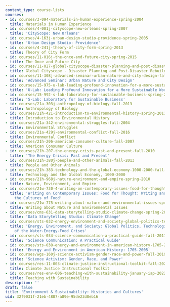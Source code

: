 ```yaml
---
content_type: course-lists
courses:
- id: courses/3-094-materials-in-human-experience-spring-2004
  title: Materials in Human Experience
- id: courses/4-001j-cityscope-new-orleans-spring-2007
  title: 'CityScope: New Orleans'
- id: courses/4-163j-urban-design-studio-providence-spring-2005
  title: 'Urban Design Studio: Providence'
- id: courses/4-241j-theory-of-city-form-spring-2013
  title: Theory of City Form
- id: courses/11-016j-the-once-and-future-city-spring-2015
  title: The Once and Future City
- id: courses/11-027-global-cityscope-disaster-planning-and-post-disaster-rebuilding-and-recovery-spring-2017
  title: Global Cityscope - Disaster Planning and Post-Disaster Rebuilding and Recovery
- id: courses/11-308j-advanced-seminar-urban-nature-and-city-design-fall-2012
  title: 'Advanced Seminar: Urban Nature and City Design'
- id: courses/15-975-u-lab-leading-profound-innovation-for-a-more-sustainable-world-fall-2010
  title: 'U-Lab: Leading Profound Innovation for a More Sustainable World'
- id: courses/15-992-s-lab-laboratory-for-sustainable-business-spring-2008
  title: 'S-Lab: Laboratory for Sustainable Business'
- id: courses/21a-303j-anthropology-of-biology-fall-2013
  title: Anthropology of Biology
- id: courses/21h-421-introduction-to-environmental-history-spring-2011
  title: Introduction to Environmental History
- id: courses/21a-342-environmental-struggles-fall-2004
  title: Environmental Struggles
- id: courses/21a-429j-environmental-conflict-fall-2016
  title: Environmental Conflict
- id: courses/21h-206-american-consumer-culture-fall-2007
  title: American Consumer Culture
- id: courses/21h-207-the-energy-crisis-past-and-present-fall-2010
  title: 'The Energy Crisis: Past and Present'
- id: courses/21h-380j-people-and-other-animals-fall-2013
  title: People and Other Animals
- id: courses/21h-383-technology-and-the-global-economy-1000-2000-fall-2016
  title: Technology and the Global Economy, 1000-2000
- id: courses/21h-968j-nature-environment-and-empire-spring-2010
  title: Nature, Environment, and Empire
- id: courses/21w-730-4-writing-on-contemporary-issues-food-for-thought-writing-and-reading-about-the-cultures-of-food-fall-2008
  title: 'Writing on Contemporary Issues: Food for Thought: Writing and Reading about
    the Cultures of Food'
- id: courses/21w-775-writing-about-nature-and-environmental-issues-spring-2017
  title: Writing about Nature and Environmental Issues
- id: courses/cms-631-data-storytelling-studio-climate-change-spring-2017
  title: 'Data Storytelling Studio: Climate Change'
- id: courses/sts-032-energy-environment-and-society-global-politics-technologies-and-ecologies-of-the-water-energy-food-crises-spring-2018
  title: 'Energy, Environment, and Society: Global Politics, Technologies, and Ecologies
    of the Water-Energy-Food Crises'
- id: courses/sts-034-science-communication-a-practical-guide-fall-2011
  title: 'Science Communication: A Practical Guide'
- id: courses/sts-038-energy-and-environment-in-american-history-1705-2005-fall-2006
  title: 'Energy and Environment in American History: 1705-2005'
- id: courses/wgs-160j-science-activism-gender-race-and-power-fall-2019
  title: 'Science Activism: Gender, Race, and Power'
- id: courses/res-11-003-climate-justice-instructional-toolkit-fall-2023
  title: Climate Justice Instructional Toolkit
- id: courses/res-env-006-teaching-with-sustainability-january-iap-2022
  title: Teaching with Sustainability
description: ''
draft: false
title: 'Environment & Sustainability: Histories and Cultures'
uid: 32f9031f-21eb-4887-a89e-95de23d8eb16
---
```

